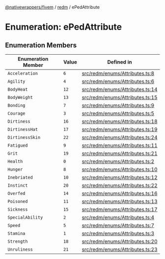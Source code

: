 [@nativewrappers/fivem](../../README.md) / [redm](../README.md) / ePedAttribute

# Enumeration: ePedAttribute

## Enumeration Members

| Enumeration Member | Value | Defined in |
| ------ | ------ | ------ |
| `Acceleration` | `6` | [src/redm/enums/Attributes.ts:8](https://github.com/nativewrappers/fivem/blob/2d4fa96d0a81695a673fe4c595d3abfefbf554a5/src/redm/enums/Attributes.ts#L8) |
| `Agility` | `4` | [src/redm/enums/Attributes.ts:6](https://github.com/nativewrappers/fivem/blob/2d4fa96d0a81695a673fe4c595d3abfefbf554a5/src/redm/enums/Attributes.ts#L6) |
| `BodyHeat` | `12` | [src/redm/enums/Attributes.ts:14](https://github.com/nativewrappers/fivem/blob/2d4fa96d0a81695a673fe4c595d3abfefbf554a5/src/redm/enums/Attributes.ts#L14) |
| `BodyWeight` | `13` | [src/redm/enums/Attributes.ts:15](https://github.com/nativewrappers/fivem/blob/2d4fa96d0a81695a673fe4c595d3abfefbf554a5/src/redm/enums/Attributes.ts#L15) |
| `Bonding` | `7` | [src/redm/enums/Attributes.ts:9](https://github.com/nativewrappers/fivem/blob/2d4fa96d0a81695a673fe4c595d3abfefbf554a5/src/redm/enums/Attributes.ts#L9) |
| `Courage` | `3` | [src/redm/enums/Attributes.ts:5](https://github.com/nativewrappers/fivem/blob/2d4fa96d0a81695a673fe4c595d3abfefbf554a5/src/redm/enums/Attributes.ts#L5) |
| `Dirtiness` | `16` | [src/redm/enums/Attributes.ts:18](https://github.com/nativewrappers/fivem/blob/2d4fa96d0a81695a673fe4c595d3abfefbf554a5/src/redm/enums/Attributes.ts#L18) |
| `DirtinessHat` | `17` | [src/redm/enums/Attributes.ts:19](https://github.com/nativewrappers/fivem/blob/2d4fa96d0a81695a673fe4c595d3abfefbf554a5/src/redm/enums/Attributes.ts#L19) |
| `DirtinessSkin` | `22` | [src/redm/enums/Attributes.ts:24](https://github.com/nativewrappers/fivem/blob/2d4fa96d0a81695a673fe4c595d3abfefbf554a5/src/redm/enums/Attributes.ts#L24) |
| `Fatigued` | `9` | [src/redm/enums/Attributes.ts:11](https://github.com/nativewrappers/fivem/blob/2d4fa96d0a81695a673fe4c595d3abfefbf554a5/src/redm/enums/Attributes.ts#L11) |
| `Grit` | `19` | [src/redm/enums/Attributes.ts:21](https://github.com/nativewrappers/fivem/blob/2d4fa96d0a81695a673fe4c595d3abfefbf554a5/src/redm/enums/Attributes.ts#L21) |
| `Health` | `0` | [src/redm/enums/Attributes.ts:2](https://github.com/nativewrappers/fivem/blob/2d4fa96d0a81695a673fe4c595d3abfefbf554a5/src/redm/enums/Attributes.ts#L2) |
| `Hunger` | `8` | [src/redm/enums/Attributes.ts:10](https://github.com/nativewrappers/fivem/blob/2d4fa96d0a81695a673fe4c595d3abfefbf554a5/src/redm/enums/Attributes.ts#L10) |
| `Inebriated` | `10` | [src/redm/enums/Attributes.ts:12](https://github.com/nativewrappers/fivem/blob/2d4fa96d0a81695a673fe4c595d3abfefbf554a5/src/redm/enums/Attributes.ts#L12) |
| `Instinct` | `20` | [src/redm/enums/Attributes.ts:22](https://github.com/nativewrappers/fivem/blob/2d4fa96d0a81695a673fe4c595d3abfefbf554a5/src/redm/enums/Attributes.ts#L22) |
| `Overfed` | `14` | [src/redm/enums/Attributes.ts:16](https://github.com/nativewrappers/fivem/blob/2d4fa96d0a81695a673fe4c595d3abfefbf554a5/src/redm/enums/Attributes.ts#L16) |
| `Poisoned` | `11` | [src/redm/enums/Attributes.ts:13](https://github.com/nativewrappers/fivem/blob/2d4fa96d0a81695a673fe4c595d3abfefbf554a5/src/redm/enums/Attributes.ts#L13) |
| `Sickness` | `15` | [src/redm/enums/Attributes.ts:17](https://github.com/nativewrappers/fivem/blob/2d4fa96d0a81695a673fe4c595d3abfefbf554a5/src/redm/enums/Attributes.ts#L17) |
| `SpecialAbility` | `2` | [src/redm/enums/Attributes.ts:4](https://github.com/nativewrappers/fivem/blob/2d4fa96d0a81695a673fe4c595d3abfefbf554a5/src/redm/enums/Attributes.ts#L4) |
| `Speed` | `5` | [src/redm/enums/Attributes.ts:7](https://github.com/nativewrappers/fivem/blob/2d4fa96d0a81695a673fe4c595d3abfefbf554a5/src/redm/enums/Attributes.ts#L7) |
| `Stamina` | `1` | [src/redm/enums/Attributes.ts:3](https://github.com/nativewrappers/fivem/blob/2d4fa96d0a81695a673fe4c595d3abfefbf554a5/src/redm/enums/Attributes.ts#L3) |
| `Strength` | `18` | [src/redm/enums/Attributes.ts:20](https://github.com/nativewrappers/fivem/blob/2d4fa96d0a81695a673fe4c595d3abfefbf554a5/src/redm/enums/Attributes.ts#L20) |
| `Unruliness` | `21` | [src/redm/enums/Attributes.ts:23](https://github.com/nativewrappers/fivem/blob/2d4fa96d0a81695a673fe4c595d3abfefbf554a5/src/redm/enums/Attributes.ts#L23) |
